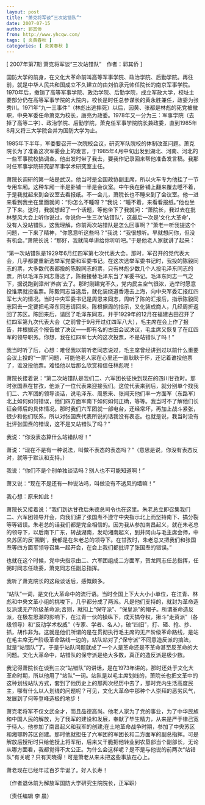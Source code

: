 ```yaml
---
layout: post
title: "萧克将军谈“三次站错队”"
date: 2007-07-15
author: 郭其侨
from: http://www.yhcqw.com/
tags: [ 炎黄春秋 ]
categories: [ 炎黄春秋 ]
---
```



[ 2007年第7期 萧克将军谈“三次站错队”　作者：郭其侨 ]


国防大学的前身，在文化大革命前叫高等军事学院、政治学院、后勤学院。再往前，就是中华人民共和国成立不久建立的由刘伯承元帅任院长的南京军事学院。1970年后，撤销了高等军事学院、政治学院、后勤学院，成立军政大学，校址主要部分仍在高等军事学院的大院内，校长是时任总参谋长的黄永胜兼任，政委为张秀川。1971年“九一三事件”（林彪出逃摔死）以后，因黄、张都是林彪的死党被撤职，中央军委任命萧克为校长，唐亮为政委。1978年又一分为三：军事学院（去掉了高等二字）、政治学院、后勤学院，萧克任军事学院院长兼政委，直到1985年8月又将三大学院合并为国防大学为止。


1985年下半年，军委要召开一次院校会议，研究军队院校的体制改革问题。萧克院长为了准备这次军委会上的发言，于1985年4月中旬出发到湖北、河南、河北的一些军事院校搞调查。他出发时带了我去，要我作记录回来帮他准备发言稿。我那时任军事学院研究部军事学术研究室主任。


萧院长调研的第一站是武汉。他当时是全国政协副主席，所以火车专为他挂了一节专用车厢。这种车厢一半是卧铺一半是会议室。中午我在卧铺上翻来覆去睡不着，于是我就起来到会议室去看报纸。不一会儿，萧院长也不睡来到了会议室。他一进来看到我坐在里面就问：“你怎么不睡呀？”我说：“睡不着，来看看报纸。”他也坐了下来。这时，我就想起了一个话题，等他坐下了我就问：“萧院长，我过去在批林整风大会上听你说过，你说你一生三次‘站错队’，这最后一次是‘文化大革命’，没有人没站错队，这我理解，你前两次站错队是怎么回事啊？”萧老一听我提这个问题，一下来了精神，“你愿意听这些吗？”我说：“我很想听。早就想问你，但没有机会。”萧院长说：“那好，我就简单讲给你听听吧。”于是他老人家就讲了起来：


“第一次站错队是1929年6月红四军第七次代表大会。那时，军召开的党代表大会，几乎都要重新选举军党委和军委书记。在这次选举军委书记时，我投的陈毅同志的票，大多数代表都投的陈毅同志的票，只有林彪少数几个人投毛泽东同志的票，所以毛泽东同志落选了，陈毅接替毛泽东当了军委书记。毛泽东同志一气之下，据说跑到漳州‘养病’去了。那时刚建党不久，党内民主空气很浓，选举时愿意投谁票就投谁票。陈毅同志当选后，就化装绕道香港去上海，向中央军委汇报红四军七大的情况。当时中央军委书记是周恩来同志，周听了陈的汇报后，指示陈毅同志回去一定要把毛泽东同志请回来。陈根据周的指示，又化装成商人，几经周折返回了苏区。陈回来后，请回了毛泽东同志，并于1929年的12月在福建古田召开了红四军第九次代表大会（之前曾于9月开过红四军八大），毛主席在会上作了报告，并根据这个报告做了决议——即有名的古田会议决议，毛主席又恢复了在红四军的领导职务。你想，我在红四军七大的这次投票，不是站错队了吗！”


我当时听了后，心想：难怪我以前听老同志说过，毛主席曾经讲到过以前什么重要会议上投的“一票”问题，可能他老人家在心里还一直耿耿于怀，还记着谁投他票了，谁没投他票。难怪他以后那么欣赏和信任林彪呢！


萧院长接着说：“第二次站错队是我们二、六军团长征快到现在的四川甘孜时。那时张国焘在甘孜，他派了一位代表来迎接我们。这位代表来到后，就分别单个找我们二、六军团的领导谈话，说毛泽东、周恩来、张闻天他们率一方面军（东路军）北上如何如何错误，他们四方面军南下如何如何正确，等等。我当时不了解他们长征会师后的具体情况。那时我们六军团就一部电台，还经常坏，再加上战斗紧张，很少和他们联系，所以对张国焘代表所说的话我没有表态。也就是说，我当时没有批评张国焘的错误，这不是又站错队了吗？”

我说：“你没表态算什么站错队呀！”

萧说：“现在不是有一种说法，叫做不表态的表态吗？”（意思是说，你没有表态反对，就等于默认和支持。）

我说：“你们不是个别单独谈话吗？别人也不可能知道啊！”

萧又说：“现在不是还有一种说法吗，叫做没有不透风的墙嘛！”

我心想：原来如此！


萧院长又接着说：“我们到达甘孜后朱德总司令也在这里。朱老总立即召集我们二、六军团领导开会，向我们讲了张国焘不遵守中央指示北上而坚持南下、搞分裂等等错误。朱老总的话我们都是完全相信的。因为我从参加南昌起义，就在朱老总的领导下，以后南下广东，转战湖南，发动湘南起义，到井冈山与毛主席会师，中央苏区的反‘围剿’，我都是在朱老总的领导下。在甘孜时，朱老总又把我们和张国焘等四方面军领导召集一起开会，在会上我们都批评了张国焘的错误。”

也就在这个时候，党中央指示由二、六军团组成二方面军，贺龙同志任总指挥，任弼时同志任政委，萧克同志任副总指挥。

我听了萧克院长的这段谈话后，感慨颇多。


“站队”一词，是文化大革命中的流行语。当时全国上下大大小小单位，在江青、林彪和中央文革小组的挑唆下，几乎都分成了两派。凡是他们支持的，就封为革命造反派或无产阶级革命派;否则，就扣上“保守派”、“保皇派”的帽子。所谓革命造反派，在极左思潮的影响下，在江青一伙的操纵下，成天搞夺权，揪斗“走资派”（各级领导）和“反动学术权威”（专家、学者、名人），破“四旧”，打、砸、抢、抄、抓，胡作非为。这就是他们所谓的是在贯彻执行毛主席的无产阶级革命路线，是站在毛主席无产阶级革命路线一边的，站队站对了;“保守派”不同意造反派的搞法，就是“站错队”了。于是乎站队问题就成了一个人是革命还是不革命甚至反革命的大问题。文化大革命中，站错队的保守派是绝大多数，真正的造反派是极少数。


我记得萧院长在谈到三次“站错队”的讲话，是在1973年讲的。那时还处于文化大革命时期，所以他用了“站队”一词。站队是以毛主席划线的，萧院长也把文革中的这种划线站队方式，套到了他历史上的那两次经历中去了，那时党内生活高度民主，哪有什么以人划线的问题呢？可见，文化大革命中那种个人崇拜的恶劣风气，发展到了何等登峰造极的地步！


萧克老将军不仅文武全才，而且品德高尚。他老人家为了党的事业，为了中华民族和中国人民的解放，为了我军的建设和发展，奉献了毕生精力，从来是严于律己宽于待人。他参加了南昌起义和我军的创建;在土地革命战争时期，参加了中央苏区和湘鄂黔苏区创建。那时他就担任了六军团的军团长和二方面军的副总指挥。可是解放后授衔时只给他授上将军衔，后来又干脆把他转业到农垦部当个副部长，无论从哪方面看，我都觉得不太公正。为什么会这样呢？是不是与他说的前两次“站错队”有关呢？只有天晓得！可是萧老从来未把这些事放在心上。

萧老现在已经年过百岁华诞了。好人长寿！

（作者退休前为解放军国防大学研究生院院长，正军职）

（责任编辑 李 晨）


